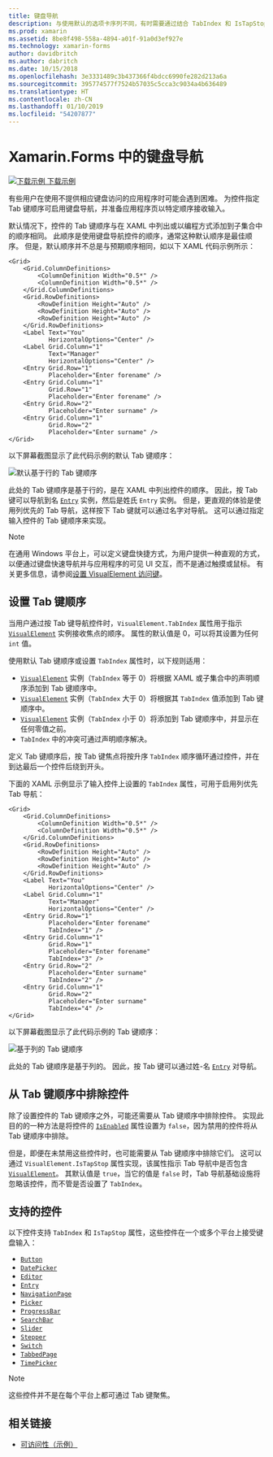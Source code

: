 ```yaml
---
title: 键盘导航
description: 与使用默认的选项卡序列不同，有时需要通过结合 TabIndex 和 IsTapStop 属性的指定选项卡序列来优化 UI。
ms.prod: xamarin
ms.assetid: 8be8f498-558a-4894-a01f-91a0d3ef927e
ms.technology: xamarin-forms
author: davidbritch
ms.author: dabritch
ms.date: 10/15/2018
ms.openlocfilehash: 3e3331489c3b437366f4bdcc6990fe282d213a6a
ms.sourcegitcommit: 395774577f7524b57035c5cca3c9034a4b636489
ms.translationtype: HT
ms.contentlocale: zh-CN
ms.lasthandoff: 01/10/2019
ms.locfileid: "54207877"
---
```

# <a name="keyboard-navigation-in-xamarinforms"></a>Xamarin.Forms 中的键盘导航

[![下载示例](~/media/shared/download.png) 下载示例](https://developer.xamarin.com/samples/xamarin-forms/UserInterface/Accessibility/)

有些用户在使用不提供相应键盘访问的应用程序时可能会遇到困难。 为控件指定 Tab 键顺序可启用键盘导航，并准备应用程序页以特定顺序接收输入。

默认情况下，控件的 Tab 键顺序与在 XAML 中列出或以编程方式添加到子集合中的顺序相同。 此顺序是使用键盘导航控件的顺序，通常这种默认顺序是最佳顺序。 但是，默认顺序并不总是与预期顺序相同，如以下 XAML 代码示例所示：

```xaml
<Grid>
    <Grid.ColumnDefinitions>
        <ColumnDefinition Width="0.5*" />
        <ColumnDefinition Width="0.5*" />
    </Grid.ColumnDefinitions>
    <Grid.RowDefinitions>
        <RowDefinition Height="Auto" />
        <RowDefinition Height="Auto" />
        <RowDefinition Height="Auto" />
    </Grid.RowDefinitions>
    <Label Text="You"
           HorizontalOptions="Center" />
    <Label Grid.Column="1"
           Text="Manager"
           HorizontalOptions="Center" />
    <Entry Grid.Row="1"
           Placeholder="Enter forename" />
    <Entry Grid.Column="1"
           Grid.Row="1"
           Placeholder="Enter forename" />
    <Entry Grid.Row="2"
           Placeholder="Enter surname" />
    <Entry Grid.Column="1"
           Grid.Row="2"
           Placeholder="Enter surname" />
</Grid>
```

以下屏幕截图显示了此代码示例的默认 Tab 键顺序：

![](keyboard-images/default-tab-order.png "默认基于行的 Tab 键顺序")

此处的 Tab 键顺序是基于行的，是在 XAML 中列出控件的顺序。 因此，按 Tab 键可以导航到名 [`Entry`](xref:Xamarin.Forms.Entry) 实例，然后是姓氏 `Entry` 实例。 但是，更直观的体验是使用列优先的 Tab 导航，这样按下 Tab 键就可以通过名字对导航。 这可以通过指定输入控件的 Tab 键顺序来实现。

> [!NOTE]
> 在通用 Windows 平台上，可以定义键盘快捷方式，为用户提供一种直观的方式，以便通过键盘快速导航并与应用程序的可见 UI 交互，而不是通过触摸或鼠标。 有关更多信息，请参阅[设置 VisualElement 访问键](~/xamarin-forms/platform/windows/visualelement-access-keys.md)。

## <a name="setting-the-tab-order"></a>设置 Tab 键顺序

当用户通过按 Tab 键导航控件时，`VisualElement.TabIndex` 属性用于指示 [`VisualElement`](xref:Xamarin.Forms.VisualElement) 实例接收焦点的顺序。 属性的默认值是 0，可以将其设置为任何 `int` 值。

使用默认 Tab 键顺序或设置 `TabIndex` 属性时，以下规则适用：

 - [`VisualElement`](xref:Xamarin.Forms.VisualElement) 实例（`TabIndex` 等于 0）将根据 XAML 或子集合中的声明顺序添加到 Tab 键顺序中。
 - [`VisualElement`](xref:Xamarin.Forms.VisualElement) 实例（`TabIndex` 大于 0）将根据其 `TabIndex` 值添加到 Tab 键顺序中。
 - [`VisualElement`](xref:Xamarin.Forms.VisualElement) 实例（`TabIndex` 小于 0）将添加到 Tab 键顺序中，并显示在任何零值之前。
 - `TabIndex` 中的冲突可通过声明顺序解决。

定义 Tab 键顺序后，按 Tab 键焦点将按升序 `TabIndex` 顺序循环通过控件，并在到达最后一个控件后绕到开头。

下面的 XAML 示例显示了输入控件上设置的 `TabIndex` 属性，可用于启用列优先 Tab 导航：

```xaml
<Grid>
    <Grid.ColumnDefinitions>
        <ColumnDefinition Width="0.5*" />
        <ColumnDefinition Width="0.5*" />
    </Grid.ColumnDefinitions>
    <Grid.RowDefinitions>
        <RowDefinition Height="Auto" />
        <RowDefinition Height="Auto" />
        <RowDefinition Height="Auto" />
    </Grid.RowDefinitions>
    <Label Text="You"
           HorizontalOptions="Center" />
    <Label Grid.Column="1"
           Text="Manager"
           HorizontalOptions="Center" />
    <Entry Grid.Row="1"
           Placeholder="Enter forename"
           TabIndex="1" />
    <Entry Grid.Column="1"
           Grid.Row="1"
           Placeholder="Enter forename"
           TabIndex="3" />
    <Entry Grid.Row="2"
           Placeholder="Enter surname"
           TabIndex="2" />
    <Entry Grid.Column="1"
           Grid.Row="2"
           Placeholder="Enter surname"
           TabIndex="4" />
</Grid>
```

以下屏幕截图显示了此代码示例的 Tab 键顺序：

![](keyboard-images/correct-tab-order.png "基于列的 Tab 键顺序")

此处的 Tab 键顺序是基于列的。 因此，按 Tab 键可以通过姓-名 [`Entry`](xref:Xamarin.Forms.Entry) 对导航。

## <a name="excluding-controls-from-the-tab-order"></a>从 Tab 键顺序中排除控件

除了设置控件的 Tab 键顺序之外，可能还需要从 Tab 键顺序中排除控件。 实现此目的的一种方法是将控件的 [`IsEnabled`](xref:Xamarin.Forms.VisualElement) 属性设置为 `false`，因为禁用的控件将从 Tab 键顺序中排除。

但是，即便在未禁用这些控件时，也可能需要从 Tab 键顺序中排除它们。 这可以通过 `VisualElement.IsTapStop` 属性实现，该属性指示 Tab 导航中是否包含 [`VisualElement`](xref:Xamarin.Forms.VisualElement)。 其默认值是 `true`，当它的值是 `false` 时，Tab 导航基础设施将忽略该控件，而不管是否设置了 `TabIndex`。

## <a name="supported-controls"></a>支持的控件

以下控件支持 `TabIndex` 和 `IsTapStop` 属性，这些控件在一个或多个平台上接受键盘输入：

- [`Button`](xref:Xamarin.Forms.Button)
- [`DatePicker`](xref:Xamarin.Forms.DatePicker)
- [`Editor`](xref:Xamarin.Forms.Editor)
- [`Entry`](xref:Xamarin.Forms.Entry)
- [`NavigationPage`](xref:Xamarin.Forms.NavigationPage)
- [`Picker`](xref:Xamarin.Forms.Picker)
- [`ProgressBar`](xref:Xamarin.Forms.ProgressBar)
- [`SearchBar`](xref:Xamarin.Forms.SearchBar)
- [`Slider`](xref:Xamarin.Forms.Slider)
- [`Stepper`](xref:Xamarin.Forms.Stepper)
- [`Switch`](xref:Xamarin.Forms.Switch)
- [`TabbedPage`](xref:Xamarin.Forms.TabbedPage)
- [`TimePicker`](xref:Xamarin.Forms.TimePicker)

> [!NOTE]
> 这些控件并不是在每个平台上都可通过 Tab 键聚焦。

## <a name="related-links"></a>相关链接

- [可访问性（示例）](https://developer.xamarin.com/samples/xamarin-forms/UserInterface/Accessibility/)
